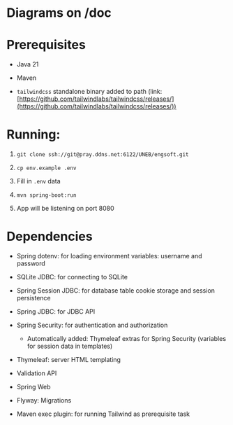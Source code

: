 # Diagrams on /doc

# Prerequisites

- Java 21

- Maven

- `tailwindcss` standalone binary added to path (link: [https://github.com/tailwindlabs/tailwindcss/releases/](https://github.com/tailwindlabs/tailwindcss/releases/))

# Running:

1. `git clone ssh://git@pray.ddns.net:6122/UNEB/engsoft.git`

2. `cp env.example .env`

3. Fill in `.env` data

4. `mvn spring-boot:run`

5. App will be listening on port 8080

# Dependencies

- Spring dotenv: for loading environment variables: username and password

- SQLite JDBC: for connecting to SQLite

- Spring Session JDBC: for database table cookie storage and session persistence

- Spring JDBC: for JDBC API

- Spring Security: for authentication and authorization

    - Automatically added: Thymeleaf extras for Spring Security (variables for session data in templates)

- Thymeleaf: server HTML templating

- Validation API

- Spring Web

- Flyway: Migrations

- Maven exec plugin: for running Tailwind as prerequisite task
